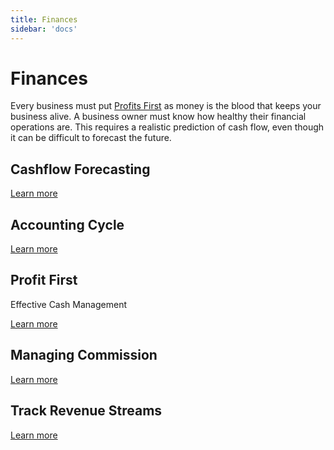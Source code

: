 ```yaml
---
title: Finances
sidebar: 'docs'
---
```


# Finances

Every business must put [Profits First](/docs/growth/finances/create-a-cashflow-forecast) as money is the blood that keeps your business alive. A business owner must know how healthy their financial operations are. This requires a realistic prediction of cash flow, even though it can be difficult to forecast the future.

## Cashflow Forecasting

[Learn more](/docs/growth/finances/create-a-cashflow-forecast)

## Accounting Cycle

[Learn more](/docs/growth/finances/accounting-cycle-checklist)

## Profit First

Effective Cash Management

[Learn more](/docs/growth/finances/effective-cash-management)

## Managing Commission

[Learn more](/docs/growth/finances/managing-commission)

## Track Revenue Streams

[Learn more](/docs/growth/finances/track-revenue-streams)

